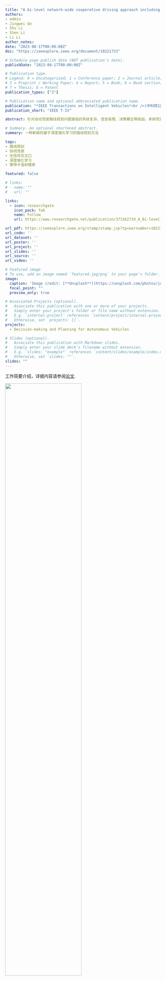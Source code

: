 ```yaml
---
title: "A bi-level network-wide cooperative driving approach including deep reinforcement learning-based routing"
authors:
- admin
- Jingwei Ge
- Shu Li
- Shen Li
- Li Li
author_notes:
date: "2023-08-17T00:00:00Z"
doi: "https://ieeexplore.ieee.org/document/10221733"

# Schedule page publish date (NOT publication's date).
publishDate: "2023-08-17T00:00:00Z"

# Publication type.
# Legend: 0 = Uncategorized; 1 = Conference paper; 2 = Journal article;
# 3 = Preprint / Working Paper; 4 = Report; 5 = Book; 6 = Book section;
# 7 = Thesis; 8 = Patent
publication_types: ["2"]

# Publication name and optional abbreviated publication name.
publication: "*IEEE Transactions on Intelligent Vehicles*<br />(中科院1区; JCR Q1区; 影响因子=8.200)"
publication_short: "IEEE T-IV"

abstract: 针对自动驾驶路线规划问题面临的系统复杂、信息有限、决策耦合等挑战，本研究提出了基于深度强化学习的路线规划算法。通过创新的分层决策机制和自组织动态规划规划原则，以及新颖的深度强化学习路线规划模型，实现了前馈、主动高效的路线规划性能，显著提升了自动驾驶汽车的出行效率，同时协同提高了交通巨系统的运行效率。

# Summary. An optional shortened abstract.
summary: 一种新颖的基于深度强化学习的路线规划方法

tags:
- 路线规划
- 协同驾驶
- 无信号交叉口
- 深度强化学习
- 蒙特卡洛树搜索

featured: false

# links:
# - name: ""
#   url: ""

links:
  - icon: researchgate
    icon_pack: fab
    name: Follow
    url: https://www.researchgate.net/publication/373162719_A_Bi-level_Network-wide_Cooperative_Driving_Approach_Including_Deep_Reinforcement_Learning-based_Routing

url_pdf: https://ieeexplore.ieee.org/stamp/stamp.jsp?tp=&arnumber=10221733
url_code: ''
url_dataset: ''
url_poster: ''
url_project: ''
url_slides: ''
url_source: ''
url_video: ''

# Featured image
# To use, add an image named `featured.jpg/png` to your page's folder. 
image:
  caption: 'Image credit: [**Unsplash**](https://unsplash.com/photos/jdD8gXaTZsc)'
  focal_point: ""
  preview_only: true

# Associated Projects (optional).
#   Associate this publication with one or more of your projects.
#   Simply enter your project's folder or file name without extension.
#   E.g. `internal-project` references `content/project/internal-project/index.md`.
#   Otherwise, set `projects: []`.
projects:
  - Decision-making and Planning for Autonomous Vehicles

# Slides (optional).
#   Associate this publication with Markdown slides.
#   Simply enter your slide deck's filename without extension.
#   E.g. `slides: "example"` references `content/slides/example/index.md`.
#   Otherwise, set `slides: ""`.
slides: ""
---
```


 工作简要介绍，详细内容请参阅[论文](https://ieeexplore.ieee.org/stamp/stamp.jsp?tp=&arnumber=10221733).

<img src=Fig_1.jpg  width=70% />

**分层决策机制**。在上层，我们提出了基于多智能体深度强化学习（DRL）的动态路线规划模型，其以宏观的交通状态信息为输入，输出介观的路线选择。在下层，我们提出了基于蒙特卡洛树搜索的交叉口协同驾驶算法，其以介观层的系统状态信息作为输入，输出微观路权调度结果，即通过冲突区域的车辆的通行权分配。

---
<img src=Fig_2.jpg  width=70% />

本研究提出的**分层决策规划框架**。

---
<img src=Fig_3.jpg  width=70% />

**自组织路线规划机制**和本文构建的**强化学习模型**。（*a*）自组织路线规划机制。路线规划按照“想三步，看两步，走一步”的原则展开。红色阴影车道是候选路线，蓝色阴影车道是与两条候选路线相对应的后续车道。绿色阴影区域上的交通状态信息是动态路线规划的关键。蓝色虚线路线表示到达目的地的候选路线的最短后续路线。（*b*）深度强化学习模型的观测空间，其中左侧子图为一步距离观测，右侧子图为两步距离观测。

---
<img src=Fig_4.jpg  width=70% />

基于多智能体深度强化学习的路线规划模型训练。

---
<img src=Fig_5.jpg  width=70% />

**基于蒙特卡洛树搜索的交叉口自适应协同驾驶算法**。（*左*）交叉口车辆排队长度信息（由当前交叉口的路侧单元获得）和每条车道的驶入交通流量信息（由相邻交叉口的路侧单元和V2X通信获得）将用于确定控制区内车辆的路权分配（由蓝色虚线指示）。（*右*）通行证的说明。例如，“*BDEFCA*”是一个可行的传递顺序。当两辆车的路线冲突时，车辆在通过顺序中越靠前，其优先级就越高。比如，*Vehicle D*的优先级高于*Vehicle A*的优先级。

---
<img src=Fig_6.jpg  width=70% />

**基于蒙特卡洛树搜索的交叉口自适应协同驾驶算法**。MCTS算法：（*i*）**选择**：根据得分选择最有希望的节点；（*ii*）**扩展**：将未访问的子节点扩展到当前搜索树中；（*iii*）**模拟**：运行多轮次模拟，直到达到一个叶节点，即获得完整的路权分配；（*iv*）**反向传播**：根据叶节点的得分更新所有父节点的得分。

---
<img src=Fig_8.jpg  width=70% />

**性能-不同到达率下车辆的出行耗时**

---
<img src=Fig_9.jpg  width=70% />

**性能-不同到达率下路网内的车辆累积量**


---
<img src=Fig_10.jpg  width=70% />

**性能-路网宏观基本图（Macroscopic fundamental diagram）结果**

---
<img src=Fig_11.jpg  width=70% />

**不同方法下的模拟快照**（*a*） 基准方法；（*b*） 本研究提出的方法。

---
<img src=Fig_12.jpg  width=70% />

**基于深度强化学习的路线规划模型训练**

---

## Citation
If you find our work is useful in your research, please consider citing:
```
@ARTICLE{10221733,
  author={Zhang, Jiawei and Ge, Jingwei and Li, Shu and Li, Shen and Li, Li},
  journal={IEEE Transactions on Intelligent Vehicles}, 
  title={A Bi-level Network-wide Cooperative Driving Approach Including Deep Reinforcement Learning-based Routing}, 
  year={2023},
  volume={},
  number={},
  pages={1-17},
  doi={10.1109/TIV.2023.3305818}
}
```

